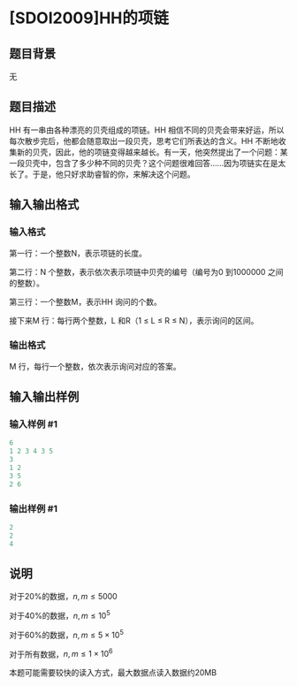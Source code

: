 # [SDOI2009]HH的项链

## 题目背景

无

## 题目描述

HH 有一串由各种漂亮的贝壳组成的项链。HH 相信不同的贝壳会带来好运，所以每次散步完后，他都会随意取出一段贝壳，思考它们所表达的含义。HH 不断地收集新的贝壳，因此，他的项链变得越来越长。有一天，他突然提出了一个问题：某一段贝壳中，包含了多少种不同的贝壳？这个问题很难回答……因为项链实在是太长了。于是，他只好求助睿智的你，来解决这个问题。

## 输入输出格式

### 输入格式

第一行：一个整数N，表示项链的长度。

第二行：N 个整数，表示依次表示项链中贝壳的编号（编号为0 到1000000 之间的整数）。

第三行：一个整数M，表示HH 询问的个数。

接下来M 行：每行两个整数，L 和R（1 ≤ L ≤ R ≤ N），表示询问的区间。

### 输出格式

M 行，每行一个整数，依次表示询问对应的答案。

## 输入输出样例

### 输入样例 #1

```cpp
6
1 2 3 4 3 5
3
1 2
3 5
2 6

```
### 输出样例 #1

```cpp
2
2
4
```


## 说明

对于20%的数据，$n,m\leq 5000$

对于40%的数据，$n,m\leq 10^5$

对于60%的数据，$n,m\leq 5\times 10^5$

对于所有数据，$n,m\leq 1\times 10^6$

本题可能需要较快的读入方式，最大数据点读入数据约20MB


